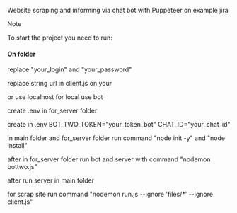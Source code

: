 Website scraping and informing via chat bot with Puppeteer on example jira 

> [!NOTE]
> To start the project you need to run:

#### On folder
replace "your_login" and "your_password"
>
replace string url in client.js on your
>
or use localhost for local use bot
>
create .env in for_server folder
>
create in .env BOT_TWO_TOKEN="your_token_bot"
CHAT_ID="your_chat_id"
>
in main folder and for_server folder
run command "node init -y" and "node install"
>
after in for_server folder run bot and server with command "nodemon bottwo.js"
>
after run server in main folder
>
for scrap site run command "nodemon run.js --ignore 'files/*' --ignore client.js"

